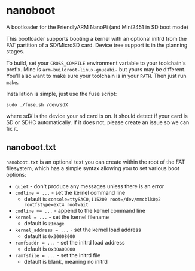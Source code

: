# nanoboot
A bootloader for the FriendlyARM NanoPi (and Mini2451 in SD boot mode)

This bootloader supports booting a kernel with an optional initrd from the FAT
partition of a SD/MicroSD card.  Device tree support is in the planning stages.

To build, set your `CROSS_COMPILE` environment variable to your toolchain's
prefix.  Mine is `arm-buildroot-linux-gnueabi-` but yours may be different.
You'll also want to make sure your toolchain is in your `PATH`.  Then just run
`make`.

Installation is simple, just use the fuse script:

  `sudo ./fuse.sh /dev/sdX`

where sdX is the device your sd card is on.  It should detect if your card is
SD or SDHC automatically.  If it does not, please create an issue so we can
fix it.

## nanoboot.txt

`nanoboot.txt` is an optional text you can create within the root of the FAT
filesystem, which has a simple syntax allowing you to set various boot options:

* `quiet` - don't produce any messages unless there is an error
* `cmdline = ...` - set the kernel command line
  * default is `console=ttySAC0,115200 root=/dev/mmcblk0p2 rootfstype=ext4
    rootwait`
* `cmdline += ...` - append to the kernel command line
* `kernel = ...` - set the kernel filename
  * default is `zImage`
* `kernel_address = ...` - set the kernel load address
  * default is `0x30008000`
* `ramfsaddr = ...` - set the initrd load address
  * default is `0x30a00000`
* `ramfsfile = ...` - set the initrd file
  * default is blank, meaning no initrd
